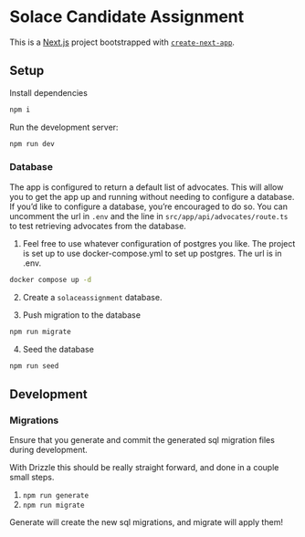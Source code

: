 # Solace Candidate Assignment

This is a [Next.js](https://nextjs.org/) project bootstrapped with [`create-next-app`](https://github.com/vercel/next.js/tree/canary/packages/create-next-app).

## Setup

Install dependencies

```bash
npm i
```

Run the development server:

```bash
npm run dev
```

### Database

The app is configured to return a default list of advocates. This will allow you to get the app up and running without needing to configure a database. If you’d like to configure a database, you’re encouraged to do so. You can uncomment the url in `.env` and the line in `src/app/api/advocates/route.ts` to test retrieving advocates from the database.

1. Feel free to use whatever configuration of postgres you like. The project is set up to use docker-compose.yml to set up postgres. The url is in .env.

```bash
docker compose up -d
```

2. Create a `solaceassignment` database.

3. Push migration to the database

```bash
npm run migrate
```

4. Seed the database

```bash
npm run seed
```

## Development

### Migrations

Ensure that you generate and commit the generated sql migration files during development.

With Drizzle this should be really straight forward, and done in a couple small steps.

1. `npm run generate`
2. `npm run migrate`

Generate will create the new sql migrations, and migrate will apply them!
